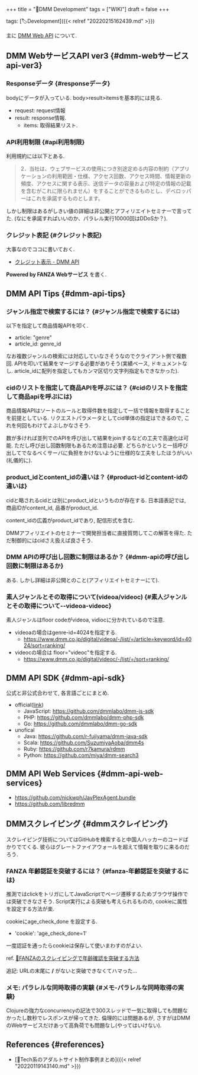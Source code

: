 +++
title = "📝DMM Development"
tags = ["WIKI"]
draft = false
+++

tags: [🏷Development]({{< relref "20220215162439.md" >}})

主に [DMM Web API](https://affiliate.dmm.com/api/) について.


## DMM WebサービスAPI ver3 {#dmm-webサービスapi-ver3}


### Responseデータ {#responseデータ}

bodyにデータが入っている. body>result>itemsを基本的には見る.

-   request: request情報
-   result: response情報.
    -   items: 取得結果リスト.


### API利用制限 {#api利用制限}

利用規約には以下とある.

> 2．当社は、ウェブサービスの使用につき別途定める内容の制約（アプリケーションの利用範囲・仕様、アクセス回数、アクセス時間、情報更新の頻度、アクセスに関する表示、送信データの容量および特定の情報の記載を含むがこれに限られません）をすることができるものとし、デベロッパーはこれを承諾するものとします。

しかし制限はあるがしきい値の詳細は非公開とアフィリエイトセミナーで言ってた. (なにを承諾すればいいのか、パラレル実行10000回はDDoSか？).


### クレジット表記 {#クレジット表記}

大事なのでココに書いておく.

-   [クレジット表示 - DMM API](https://affiliate.dmm.com/api/credit.html)

**Powered by FANZA Webサービス** を書く.


## DMM API Tips {#dmm-api-tips}


### ジャンル指定で検索するには？ {#ジャンル指定で検索するには}

以下を指定して商品情報APIを叩く.

-   article: "genre"
-   article_id: genre_id

なお複数ジャンルの検索には対応していなさそうなのでクライアント側で複数回. APIを叩いて結果をマージする必要がありそう(実績ベース, ドキュメントなし. article_idに配列を指定してもカンマ区切り文字列指定もできなかった).


### cidのリストを指定して商品APIを呼ぶには？ {#cidのリストを指定して商品apiを呼ぶには}

商品情報APIはソートのルールと取得件数を指定して一括で情報を取得することを前提としている. リクエストパラメータとしてcid単体の指定はできるので, これを何回もわけてよぶしかなさそう.

数が多ければ並列でのAPIを呼び出して結果をjoinするなどの工夫で高速化は可能. ただし呼び出し回数制限もあるため注意は必要. どちらかというと一括呼び出してでなるべくサーバに負担をかけないように仕様的な工夫をしたほうがいい(礼儀的に).


### product_idとcontent_idの違いは？ {#product-idとcontent-idの違いは}

cidと略されるcidとは別にproduct_idというものが存在する. 日本語表記では, 商品IDがcontent_id, 品番がproduct_id.

content_idの広義がproduct_idであり, 配信形式を含む.

DMMアフィリエイトのセミナーで開発担当者に直接質問してこの解答を得た. ただ制御的にはcidさえ扱えば良さそう.


### DMM APIの呼び出し回数に制限はあるか？ {#dmm-apiの呼び出し回数に制限はあるか}

ある. しかし詳細は非公開とのこと(アフィリエイトセミナーにて).


### 素人ジャンルとその取得について(videoa/videoc) {#素人ジャンルとその取得について--videoa-videoc}

素人ジャンルはfloor codeがvideoa, vidiocに分かれているので注意.

-   videoaの場合はgenre-id=4024を指定する.
    -   <https://www.dmm.co.jp/digital/videoa/-/list/=/article=keyword/id=4024/sort=ranking/>
-   videocの場合は floor="videoc"を指定する.
    -   <https://www.dmm.co.jp/digital/videoc/-/list/=/sort=ranking/>


## DMM API SDK {#dmm-api-sdk}

公式と非公式合わせて, 各言語ごとにまとめ.

-   official([link](https://affiliate.dmm.com/api/v3/affiliatesdk.html))
    -   JavaScript: <https://github.com/dmmlabo/dmm-js-sdk>
    -   PHP: <https://github.com/dmmlabo/dmm-php-sdk>
    -   Go: <https://github.com/dmmlabo/dmm-go-sdk>
-   unofical
    -   Java: <https://github.com/r-fujiyama/dmm-java-sdk>
    -   Scala: <https://github.com/SuzumiyaAoba/dmm4s>
    -   Ruby: <https://github.com/r7kamura/rdmm>
    -   Python: <https://github.com/miya/dmm-search3>


## DMM API Web Services {#dmm-api-web-services}

-   <https://github.com/nickwph/JavPlexAgent.bundle>
-   <https://github.com/libredmm>


## DMMスクレイピング {#dmmスクレイピング}

スクレイピング技術についてはGitHubを検索すると中国人ハッカーのコードばかりでてくる. 彼らはグレートファイアウォールを超えて情報を取りに来るのだろう.


### FANZA 年齢認証を突破するには？ {#fanza-年齢認証を突破するには}

推測ではclickをトリガにしてJavaScriptでページ遷移するためブラウザ操作では突破できなさそう. Script実行による突破も考えられるものの, cookieに属性を設定する方法が楽.

cookieにage_check_done を設定する.

-   'cookie': 'age_check_done=1'

一度認証を通ったらcookieは保存して使いまわすのがよい.

ref. [🔗FANZAのスクレイピングで年齢確認を突破する方法](https://xn--f6q12aj29i.com/adult-affiliate/fanza-scraping-agecheck/)

追記: URLの末尾に **/** がないと突破できなくてハマった...


### メモ: パラレルな同時取得の実験 {#メモ-パラレルな同時取得の実験}

Clojureの強力なconcurrencyの記法で300スレッドで一気に取得しても問題なかったし数秒でレスポンスが帰ってきた. 倫理的には問題あるが, さすがはDMMのWebサービスだけあって高負荷でも問題なし(やってはいけない).


## References {#references}

-   [📝Tech系のアダルトサイト制作事例まとめ]({{< relref "20220119143140.md" >}})
